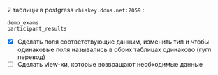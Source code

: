 2 таблицы в postgress `rhiskey.ddns.net:2059` :
```
demo_exams
participant_results
```

- [x] Cделать поля соответствующие данным, изменить тип и чтобы одинаковые поля назывались в обоих таблицах одинаково (гугл перевод)
- [ ] Сделать view-хи, которые возвращают необходимые данные